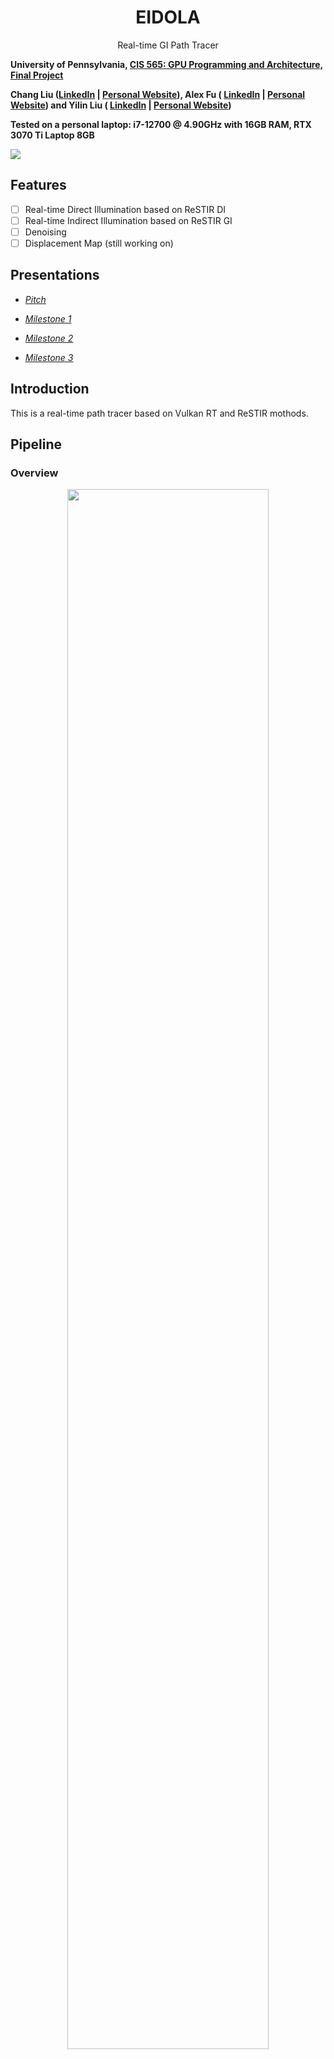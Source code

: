 <div align="center">
    <h1>EIDOLA</h1>
    Real-time GI Path Tracer
</div>

**University of Pennsylvania, [CIS 565: GPU Programming and Architecture, Final Project ](https://cis565-fall-2022.github.io/)**

**Chang Liu ([LinkedIn](https://www.linkedin.com/in/chang-liu-0451a6208/) | [Personal Website](https://hummawhite.github.io/)), Alex Fu ( [LinkedIn](https://www.linkedin.com/in/alex-fu-b47b67238/) |  [Personal Website](https://thecger.com/)) and Yilin Liu ( [LinkedIn](https://www.linkedin.com/in/yilin-liu-9538ba1a5/) |  [Personal Website](https://yilin.games/))**

**Tested on a personal laptop: i7-12700 @ 4.90GHz with 16GB RAM, RTX 3070 Ti Laptop 8GB**

![](./images/bistro_ext.jpg)


## Features

- [ ] Real-time Direct Illumination based on ReSTIR DI
- [ ] Real-time Indirect Illumination based on ReSTIR GI
- [ ] Denoising
- [ ] Displacement Map (still working on)

## Presentations

- [*Pitch*](https://docs.google.com/presentation/d/1NLRpVT09ZlEVntIzB865NTc5noMcgNP8SMXB7Bp0KEk)

- [*Milestone 1*](https://docs.google.com/presentation/d/1NLRpVT09ZlEVntIzB865NTc5noMcgNP8SMXB7Bp0KEk/edit?usp=sharing)

- [*Milestone 2*](https://drive.google.com/file/d/1okQr6V4lZn3Exx-DBy-BUHfuLg3T9ZYt/view)

- [*Milestone 3*](https://docs.google.com/presentation/d/1k-_qs0nqGj4rSUricp6cji-UP6j1BwNGTwsvqKBcDtw/edit?usp=sharing)

## Introduction

This is a real-time path tracer based on Vulkan RT and ReSTIR mothods. 

## Pipeline

### Overview

<div align="center">
    <img src="./images/pipeline_overview.png" width="80%" />
</div>
<h4>Direct illumination</h4>
<div align="center">
    <img src="./images/pipeline_direct.png" width="80%" />
</div>
<h4>Indirect illumination</h4>
<div align="center">
    <img src="./images/pipeline_indirect.png" width="80%" />
</div>


### Resampling & Spatiotemporal Approaches

Our implementation largely relies on resampling and spatial & temporal techniques.

...

### Direct Illumination

#### G-Buffer

All our ReSTIR and denoising process later require screen space geometry information, so we need to generate G-Buffer. By this time, our G-Buffer is generated along with ray tracing. Here is our G-Buffer layout (we will illustrate this later):

- Depth: float
- Normal: vec3
- Albedo: vec3
- Mat ID: uint
- Material (metallic, roughness, transmission & ior): vec4
- Motion vector: ivec2

To save memory and reduce bandwidth occupancy, our G-Buffer components are compressed with different techniques. After compression, our G-Buffer looks like this:

- Depth: 4 bytes
- Normal: 4 bytes
- Albedo: 3 bytes
- Hashed Mat ID: 1 byte
- Material: 4 bytes
- Motion vector: 4 bytes

Which saves 56 - 20 = 36 bytes per pixel.

#### Direct ReSTIR

We implemented ReSTIR DI [[B. Benedikt et al., SIG 2020]]() for our direct illumination. However, different from the original paper, we did several modifications to make it more suitable for real-time path tracing:

- First, we observed that, to maintain a relatively temporally stable output from ReSTIR, the number of RIS samples we sample in each ray tracing pass does not have to be very large (e.g., M = 32 in the paper). M = 4 is enough.
- Second, for reservoir clamping, we clamped the M of valid temporally neighboring reservoir to about 80x of current ones. This helps our direct illumination to quickly adapt to updated camera perspectives while keeping stable.
- Last, we didn't use spatial resampling in our implementation, though we have it as an option in our code. This is because spatial resampling is time consuming. And our implementation of spatial resampling doesn't produce much improvement. So instead, we tried to use a spatial filter to remove noise.

### Indirect Illumination

#### Indirect ReSTIR

For indirect illumination, we implemented ReSTIR GI [[S. Ouyang et al., HPG 2021]](). Similar to DI, we did not use spatial resampling.

...

#### Reduced Resolution & Block-wise Long Paths

Based on the nature of tracing longer paths and perform more occlusion tests, we observed that tracing indirect lighting is much slower than direct. For example, before we optimized indirect lighting, running the Bistro Exterior scene takes 3.9 ms for direct and 25 ms for indirect.

Wasting time on tracing relatively insignificant component is not effective. Usually the variation of indirect illumination is at lower frequency based on the assumption that most surfaces in a scene are diffuse. With not so sharp variation, we could possibly trace less rays and use interpolation to reconstruct indirect illumination. In our path tracer, we reduce the resolution for indirect lighting to 1/4 of direct lighting and then do "fake" upscaling to produce a full resolution image. The approach we use is blending neighboring pixels, but not as far as bilinear filtering, which we believe could preserve some sharp  details on edges.

Besides, we did as suggested in the ReSTIR GI paper, that to decide whether to trace longer paths with Russian roulette on a block level. We only allow 25% of rays to trace multiple bounces, while the rest 75% trace one bounce.

### Denoising

#### A Lightweight Edge-Avoiding A-Trous Filter

In both ReSTIR DI and GI we have already included reuse of temporally neighboring samples, which gives us pretty decent temporally stable results. Therefore when it comes to denoising, we don't necessarily need a spatiotemporal denoiser like SVGF, not to say that temporally reused outputs from ReSTIR are correlated and prone to artifacts if denoised temporally.

Just like what we did in project 4, our denoising process is logically divided into three stages: demodulation, filtering and remodulation. We let the output from ReSTIR to be divided by screen-space albedo (trick by setting materials' base color to 1), and do tone mapping to compress radiance values into a range that denoiser can handle well.

The direct and indirect components are filtered separately and merged after filtering. For direct we use a 4-level wavelet filter since it's already smooth. For indirect, we use a 6-level wavelet to reduce flickering.

|                        | Direct                  | Indirect                | Combined                |
| ---------------------- | ----------------------- | ----------------------- | ----------------------- |
| Demodulated Input      | ![](./images/dir.jpg)   | ![](./images/ind.jpg)   | ![](./images/com.jpg)   |
| Denoised + Remodulated | ![](./images/dir_d.jpg) | ![](./images/ind_d.jpg) | ![](./images/com_d.jpg) |



## Future Improvement

### ...

## Third Party Credit

### Base Code

- [*Vk_Raytrace*](https://github.com/nvpro-samples/vk_raytrace)

### Assets

- [*GLTF Scene: Amazon Lumberyard Bistro*](https://developer.nvidia.com/orca/amazon-lumberyard-bistro)

- [*GLTF Scene: Crytek Sponza*](https://github.com/KhronosGroup/glTF-Sample-Models/blob/master/2.0/Sponza/glTF/Sponza.gltf)

### Referrences

- [Bitterli, Benedikt, et al. "Spatiotemporal reservoir resampling for real-time ray tracing with dynamic direct lighting." ACM Transactions on Graphics (TOG) 39.4 (2020): 148-1.](https://cs.dartmouth.edu/wjarosz/publications/bitterli20spatiotemporal.html)

-  [Daniel Wright. "Radiance Caching for Real-time Global Illumination." Advances in Real-Time Rendering in Games.SIGGRAPH 2021](https://advances.realtimerendering.com/s2021/index.html)

- [Kajiya Global Illumination Overview](https://github.com/EmbarkStudios/kajiya/blob/main/docs/gi-overview.md)

- [Ouyang, Yaobin, et al. "ReSTIR GI: Path Resampling for Real‐Time Path Tracing." Computer Graphics Forum. Vol. 40. No. 8. 2021.](https://research.nvidia.com/publication/2021-06_restir-gi-path-resampling-real-time-path-tracing)

- [Thonat, Theo, et al. "Tessellation-free displacement mapping for ray tracing." ACM Transactions on Graphics (TOG) 40.6 (2021): 1-16.](https://research.adobe.com/publication/tessellation-free-displacement-mapping-for-ray-tracing/#:~:text=Displacement%20mapping%20is%20a%20powerful,a%20significant%20amount%20of%20memory.)
